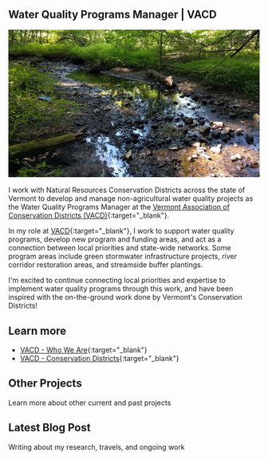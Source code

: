 ## Water Quality Programs Manager | VACD

![vacd](/assets/vacd.jpg)

I work with Natural Resources Conservation Districts across the state of Vermont to develop and manage non-agricultural water quality projects as the Water Quality Programs Manager at the [Vermont Association of Conservation Districts (VACD)](https://vacd.org){:target="_blank"}. 

In my role at [VACD](https://vacd.org){:target="_blank"}, I work to support water quality programs, develop new program and funding areas, and act as a connection between local priorities and state-wide networks. Some program areas include green stormwater infrastructure projects, river corridor restoration areas, and streamside buffer plantings.

I'm excited to continue connecting local priorities and expertise to implement water quality programs through this work, and have been inspired with the on-the-ground work done by Vermont's Conservation Districts!

## Learn more

- [VACD - Who We Are](https://www.vacd.org/about-vacd/){:target="_blank"}
- [VACD - Conservation Districts](https://www.vacd.org/conservation-districts/){:target="_blank"}

<div class="card" id="card-allarmwater" style="cursor: pointer;" onClick="window.location='/work';">
    <div class="card-container">
    <h2>Other Projects</h2>
    <p>Learn more about other current and past projects</p>
  </div>
</div>
<div class="card" id="card-blog" style="cursor: pointer;" onclick="window.open('https://medium.com/@holdensparacino/latest', '_blank')">
    <div class="card-container">
    <h2>Latest Blog Post</h2>
    <p>Writing about my research, travels, and ongoing work</p>
  </div>
</div>
